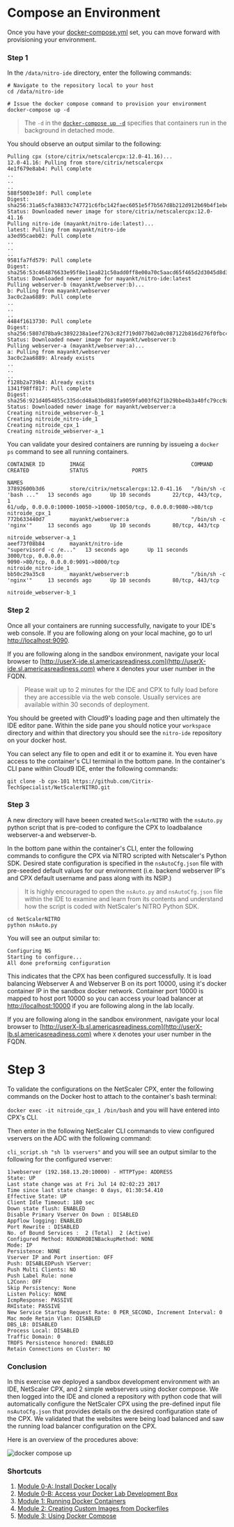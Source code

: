 # Compose an Environment

Once you have your [docker-compose.yml](../Exercise-1/scripts/docker-compose.yml) set, you can move forward with provisioning your environment. 

### Step 1

In the `/data/nitro-ide` directory, enter the following commands: 

```
# Navigate to the repository local to your host
cd /data/nitro-ide

# Issue the docker compose command to provision your environment
docker-compose up -d 
```
  > The `-d` in the [`docker-compose up -d`](https://docs.docker.com/compose/reference/up/) specifies that containers run in the background in detached mode. 

You should observe an output similar to the following: 

```
Pulling cpx (store/citrix/netscalercpx:12.0-41.16)...
12.0-41.16: Pulling from store/citrix/netscalercpx
4e1f679e8ab4: Pull complete
..
..
..
588f5003e10f: Pull complete
Digest: sha256:31a65cfa38833c747721c6fbc142faec6051e5f7b567d8b212d912b69b4f1ebe
Status: Downloaded newer image for store/citrix/netscalercpx:12.0-41.16
Pulling nitro-ide (mayankt/nitro-ide:latest)...
latest: Pulling from mayankt/nitro-ide
a3ed95caeb02: Pull complete
..
..
..
9581fa7fd579: Pull complete
Digest: sha256:53c464876633e95f8e11ea821c50add0ff8e00a70c5aacd65f465d2d3045d8d3
Status: Downloaded newer image for mayankt/nitro-ide:latest
Pulling webserver-b (mayankt/webserver:b)...
b: Pulling from mayankt/webserver
3ac0c2aa6889: Pull complete
..
..
..
4484f1613730: Pull complete
Digest: sha256:5807d78ba9c3892238a1eef2763c82f719d077b02a0c087122b816d276f0fbc4
Status: Downloaded newer image for mayankt/webserver:b
Pulling webserver-a (mayankt/webserver:a)...
a: Pulling from mayankt/webserver
3ac0c2aa6889: Already exists
..
..
..
f128b2a739b4: Already exists
1341f98ff817: Pull complete
Digest: sha256:921d4054855c335dcd48a83bd881fa9059fa003f62f1b29bbe4b3a40fc79cc9a
Status: Downloaded newer image for mayankt/webserver:a
Creating nitroide_webserver-b_1
Creating nitroide_nitro-ide_1
Creating nitroide_cpx_1
Creating nitroide_webserver-a_1
```
You can validate your desired containers are running by issueing a `docker ps` command to see all running containers.  

```
CONTAINER ID        IMAGE                                  COMMAND                  CREATED             STATUS              PORTS             
                                                                     NAMES
37892600b3d6        store/citrix/netscalercpx:12.0-41.16   "/bin/sh -c 'bash ..."   13 seconds ago      Up 10 seconds       22/tcp, 443/tcp, 1
61/udp, 0.0.0.0:10000-10050->10000-10050/tcp, 0.0.0.0:9080->80/tcp   nitroide_cpx_1
772b633440d7        mayankt/webserver:a                    "/bin/sh -c 'nginx'"     13 seconds ago      Up 10 seconds       80/tcp, 443/tcp   
                                                                     nitroide_webserver-a_1
aeef73f08b84        mayankt/nitro-ide                      "supervisord -c /e..."   13 seconds ago      Up 11 seconds       3000/tcp, 0.0.0.0:
9090->80/tcp, 0.0.0.0:9091->8000/tcp                                 nitroide_nitro-ide_1
bb50c29a35c8        mayankt/webserver:b                    "/bin/sh -c 'nginx'"     13 seconds ago      Up 10 seconds       80/tcp, 443/tcp   
                                                                     nitroide_webserver-b_1
``` 

### Step 2

Once all your containers are running successfully, navigate to your IDE's web console. If you are following along on your local machine, go to url [http://localhost:9090](http://localhost:9090).

If you are following along in the sandbox environment, navigate your local browser to [http://userX-ide.sl.americasreadiness.com](http://userX-ide.sl.americasreadiness.com) where `X` denotes your user number in the FQDN. 

  >Please wait up to 2 minutes for the IDE and CPX to fully load before they are accessible via the web console. Usually services are available within 30 seconds of deployment. 

You should be greeted with Cloud9's loading page and then ultimately the IDE editor pane. Within the side pane you should notice your `workspace` directory and within that directory you should see the `nitro-ide` repository on your docker host. 

You can select any file to open and edit it or to examine it. You even have access to the container's CLI terminal in the bottom pane. In the container's CLI pane within Cloud9 IDE, enter the following commands: 

```
git clone -b cpx-101 https://github.com/Citrix-TechSpecialist/NetScalerNITRO.git
```

### Step 3

A new directory will have beeen created `NetScalerNITRO` with the `nsAuto.py` python script that is pre-coded to configure the CPX to loadbalance webserver-a and webserver-b. 

In the bottom pane within the container's CLI, enter the following commands to configure the CPX via NITRO scripted with Netscaler's Python SDK. Desired state configuration is specified in the `nsAutoCfg.json` file with pre-seeded default values for our environment (i.e. backend webserver IP's and CPX default username and pass along with its NSIP.)

  >It is highly encouraged to open the `nsAuto.py` and `nsAutoCfg.json` file within the IDE to examine and learn from its contents and understand how the script is coded with NetScaler's NITRO Python SDK. 

```
cd NetScalerNITRO
python nsAuto.py
```

You will see an output similar to: 

```
Configuring NS 
Starting to configure...
All done preforming configuration
```

This indicates that the CPX has been configured successfully. It is load balancing Webserver A and Webserver B on its port 10000, using it's docker container IP in the sandbox docker network. Container port 10000 is mapped to host port 10000 so you can access your load balancer at [http://localhost:10000](http://localhost:10000) if you are following along in the lab locally.

If you are following along in the sandbox environment, navigate your local browser to [http://userX-lb.sl.americasreadiness.com](http://userX-lb.sl.americasreadiness.com) where `X` denotes your user number in the FQDN. 

# Step 3

To validate the configurations on the NetScaler CPX, enter the following commands on the Docker host to attach to the container's bash terminal: 

`docker exec -it nitroide_cpx_1 /bin/bash` and you will have entered into CPX's CLI. 

Then enter in the following NetScaler CLI commands to view configured vservers on the ADC with the following command: 

`cli_script.sh "sh lb vservers"` and you will see an output similar to the following for the configured vserver: 

```
1)webserver (192.168.13.20:10000) - HTTPType: ADDRESS 
State: UP
Last state change was at Fri Jul 14 02:02:23 2017
Time since last state change: 0 days, 01:30:54.410
Effective State: UP
Client Idle Timeout: 180 sec
Down state flush: ENABLED
Disable Primary Vserver On Down : DISABLED
Appflow logging: ENABLED
Port Rewrite : DISABLED
No. of Bound Services :  2 (Total)  2 (Active)
Configured Method: ROUNDROBINBackupMethod: NONE
Mode: IP
Persistence: NONE
Vserver IP and Port insertion: OFF 
Push: DISABLEDPush VServer: 
Push Multi Clients: NO
Push Label Rule: none
L2Conn: OFF
Skip Persistency: None
Listen Policy: NONE
IcmpResponse: PASSIVE
RHIstate: PASSIVE
New Service Startup Request Rate: 0 PER_SECOND, Increment Interval: 0
Mac mode Retain Vlan: DISABLED
DBS_LB: DISABLED
Process Local: DISABLED
Traffic Domain: 0
TROFS Persistence honored: ENABLED
Retain Connections on Cluster: NO
```

### Conclusion

In this exercise we deployed a sandbox development environment with an IDE, NetScaler CPX, and 2 simple webservers using docker compose. We then logged into the IDE and cloned a repository with python code that will automatically configure the NetScaler CPX using the pre-defined input file `nsAutoCfg.json` that provides details on the desired configuration state of the CPX. We validated that the websites were being load balanced and saw the running load balancer configuration on the CPX. 

Here is an overview of the procedures above: 

![docker compose up](./images/docker-compose-up.gif)

### Shortcuts

1. [Module 0-A: Install Docker Locally](https://hub.docker.com/?next=https%3A%2F%2Fhub.docker.com%2F)
2. [Module 0-B: Access your Docker Lab Development Box](../../Module-0)
2. [Module 1: Running Docker Containers](../../Module-1)
3. [Module 2: Creating Custom Images from Dockerfiles](../../Module-2)
4. [Module 3: Using Docker Compose](../../Module-3)
